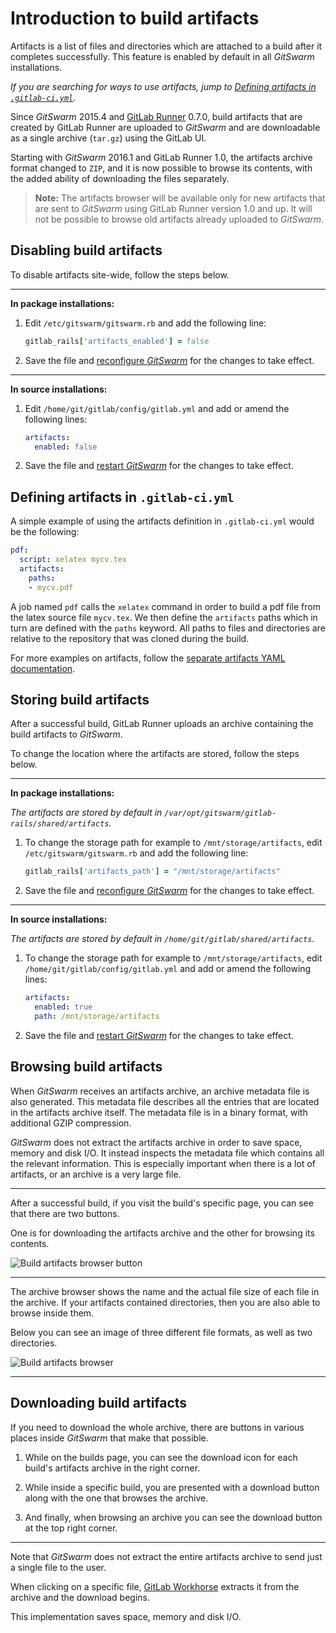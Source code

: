 # Introduction to build artifacts

Artifacts is a list of files and directories which are attached to a build
after it completes successfully. This feature is enabled by default in all
$GitSwarm$ installations.

_If you are searching for ways to use artifacts, jump to [Defining
artifacts in `.gitlab-ci.yml`](#defining-artifacts-in-gitlab-ciyml)._

Since $GitSwarm$ 2015.4 and [GitLab Runner] 0.7.0, build artifacts that are
created by GitLab Runner are uploaded to $GitSwarm$ and are downloadable as
a single archive (`tar.gz`) using the GitLab UI.

Starting with $GitSwarm$ 2016.1 and GitLab Runner 1.0, the artifacts
archive format changed to `ZIP`, and it is now possible to browse its
contents, with the added ability of downloading the files separately.

> **Note:** The artifacts browser will be available only for new artifacts
> that are sent to $GitSwarm$ using GitLab Runner version 1.0 and up. It
> will not be possible to browse old artifacts already uploaded to
> $GitSwarm$.

## Disabling build artifacts

To disable artifacts site-wide, follow the steps below.

---

**In package installations:**

1.  Edit `/etc/gitswarm/gitswarm.rb` and add the following line:

    ```ruby
    gitlab_rails['artifacts_enabled'] = false
    ```

1.  Save the file and [reconfigure $GitSwarm$] for the changes to take
    effect.

---

**In source installations:**

1.  Edit `/home/git/gitlab/config/gitlab.yml` and add or amend the
    following lines:

    ```yaml
    artifacts:
      enabled: false
    ```

1.  Save the file and [restart $GitSwarm$] for the changes to take effect.

## Defining artifacts in `.gitlab-ci.yml`

A simple example of using the artifacts definition in `.gitlab-ci.yml`
would be the following:

```yaml
pdf:
  script: xelatex mycv.tex
  artifacts:
    paths:
    - mycv.pdf
```

A job named `pdf` calls the `xelatex` command in order to build a pdf file
from the latex source file `mycv.tex`. We then define the `artifacts` paths
which in turn are defined with the `paths` keyword. All paths to files and
directories are relative to the repository that was cloned during the
build.

For more examples on artifacts, follow the [separate artifacts YAML
documentation](../yaml/README.md#artifacts).

## Storing build artifacts

After a successful build, GitLab Runner uploads an archive containing the
build artifacts to $GitSwarm$.

To change the location where the artifacts are stored, follow the steps
below.

---

**In package installations:**

_The artifacts are stored by default in
`/var/opt/gitswarm/gitlab-rails/shared/artifacts`._

1.  To change the storage path for example to `/mnt/storage/artifacts`, edit
    `/etc/gitswarm/gitswarm.rb` and add the following line:

    ```ruby
    gitlab_rails['artifacts_path'] = "/mnt/storage/artifacts"
    ```

1.  Save the file and [reconfigure $GitSwarm$] for the changes to take
    effect.

---

**In source installations:**

_The artifacts are stored by default in
`/home/git/gitlab/shared/artifacts`._

1.  To change the storage path for example to `/mnt/storage/artifacts`,
    edit `/home/git/gitlab/config/gitlab.yml` and add or amend the
    following lines:

    ```yaml
    artifacts:
      enabled: true
      path: /mnt/storage/artifacts
    ```

1.  Save the file and [restart $GitSwarm$] for the changes to take effect.

## Browsing build artifacts

When $GitSwarm$ receives an artifacts archive, an archive metadata file is
also generated. This metadata file describes all the entries that are
located in the artifacts archive itself. The metadata file is in a binary
format, with additional GZIP compression.

$GitSwarm$ does not extract the artifacts archive in order to save space,
memory and disk I/O. It instead inspects the metadata file which contains
all the relevant information. This is especially important when there is a
lot of artifacts, or an archive is a very large file.

---

After a successful build, if you visit the build's specific page, you can
see that there are two buttons.

One is for downloading the artifacts archive and the other for browsing its
contents.

![Build artifacts browser button](img/build_artifacts_browser_button.png)

---

The archive browser shows the name and the actual file size of each file in
the archive. If your artifacts contained directories, then you are also
able to browse inside them.

Below you can see an image of three different file formats, as well as two
directories.

![Build artifacts browser](img/build_artifacts_browser.png)

---

## Downloading build artifacts

If you need to download the whole archive, there are buttons in various
places inside $GitSwarm$ that make that possible.

1.  While on the builds page, you can see the download icon for each
    build's artifacts archive in the right corner.

1.  While inside a specific build, you are presented with a download button
    along with the one that browses the archive.

1.  And finally, when browsing an archive you can see the download button
    at the top right corner.

---

Note that $GitSwarm$ does not extract the entire artifacts archive to send
just a single file to the user.

When clicking on a specific file, [GitLab Workhorse] extracts it from the
archive and the download begins.

This implementation saves space, memory and disk I/O.

[gitlab runner]: https://gitlab.com/gitlab-org/gitlab-ci-multi-runner "GitLab Runner repository"
[reconfigure $GitSwarm$]: ../../administration/restart_gitlab.md "How to restart $GitSwarm$ documentation"
[restart $GitSwarm$]: ../../administration/restart_gitlab.md "How to restart $GitSwarm$ documentation"
[gitlab workhorse]: https://gitlab.com/gitlab-org/gitlab-workhorse "GitLab Workhorse repository"

